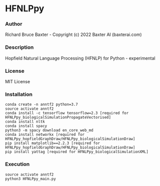 # HFNLPpy

### Author

Richard Bruce Baxter - Copyright (c) 2022 Baxter AI (baxterai.com)

### Description

Hopfield Natural Language Processing (HFNLP) for Python - experimental

### License

MIT License

### Installation
```
conda create -n anntf2 python=3.7
source activate anntf2
conda install -c tensorflow tensorflow=2.3 [required for HFNLPpy_biologicalSimulationPropagateVectorised]
conda install nltk
conda install spacy
python3 -m spacy download en_core_web_md
conda install networkx [required for HFNLPpy_hopfieldGraphDraw/HFNLPpy_biologicalSimulationDraw]
pip install matplotlib==2.2.3 [required for HFNLPpy_hopfieldGraphDraw/HFNLPpy_biologicalSimulationDraw]
pip install yattag [required for HFNLPpy_biologicalSimulationXML]
```

### Execution
```
source activate anntf2
python3 HFNLPpy_main.py
```
